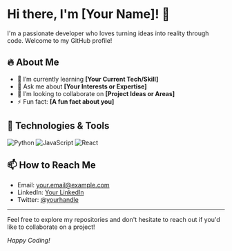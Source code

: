# Hi there, I'm **[Your Name]!** 👋

I'm a passionate developer who loves turning ideas into reality through code. Welcome to my GitHub profile!

## 🔥 About Me

- 🌱 I’m currently learning **[Your Current Tech/Skill]**
- 💬 Ask me about **[Your Interests or Expertise]**
- 🤝 I’m looking to collaborate on **[Project Ideas or Areas]**
- ⚡ Fun fact: **[A fun fact about you]**

## 🚀 Technologies & Tools

![Python](https://img.shields.io/badge/Python-3776AB?style=for-the-badge&logo=python&logoColor=white)
![JavaScript](https://img.shields.io/badge/JavaScript-F7DF1E?style=for-the-badge&logo=javascript&logoColor=black)
![React](https://img.shields.io/badge/React-20232A?style=for-the-badge&logo=react&logoColor=61DAFB)
<!-- Add or remove badges as per your skills -->

## 📫 How to Reach Me

- Email: [your.email@example.com](mailto:your.email@example.com)
- LinkedIn: [Your LinkedIn](https://www.linkedin.com/in/yourprofile)
- Twitter: [@yourhandle](https://twitter.com/yourhandle)

---

Feel free to explore my repositories and don't hesitate to reach out if you'd like to collaborate on a project!

*Happy Coding!*
